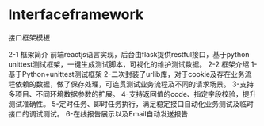 # Interfaceframework
接口框架模板

2-1 框架简介
前端reactjs语言实现，后台由flask提供restful接口，基于python unittest测试框架，一键生成测试脚本，可视化的维护测试数据。
2-2 框架介绍
1-基于Python+unittest测试框架
2-二次封装了urlib库，对于cookie及存在业务流程依赖的数据，做了保存处理，可连贯测试业务流程及不同的请求场景。
3-支持多项目、不同环境数据参数的扩展。
4-支持返回值的code、指定字段校验，提升测试准确性。
5-定时任务、即时任务执行，满足稳定接口自动化业务测试及临时接口的调试测试。
6-在线报告展示以及Email自动发送报告
